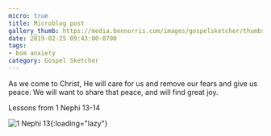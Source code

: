 ```yaml
---
micro: true
title: Microblog post
gallery_thumb: https://media.bennorris.com/images/gospelsketcher/thumbs/1-nephi-13-04.jpg
date: 2019-02-25 09:43:00-0700
tags:
- bom anxiety
category: Gospel Sketcher
---
```


As we come to Christ, He will care for us and remove our fears and give us peace. We will want to share that peace, and will find great joy.

Lessons from 1 Nephi 13-14

![1 Nephi 13](https://media.bennorris.com/images/gospelsketcher/bom-anxiety-study/1-nephi-13-04.jpg){:loading="lazy"}